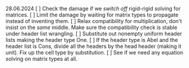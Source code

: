 28.06.2024
[ ] Check the damage if we *switch off* rigid-rigid solving for matrices.
[ ] Limit the damage by waiting for matrix types to propagate instead of inventing them.
[ ] Relax compatibility for multiplication, don't insist on the *same* middle. Make sure the compatibility check is stable under header list wrangling.
[ ] Substitute out nonempty uniform header lists making the header type One.
[ ] If the header type is Abel and the header list is Cons, divide all the headers by the head header (making it unit). Fix up the cell type by substitution.
[ ] See if we need any equation solving on matrix types at all.
